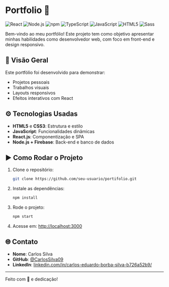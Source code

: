 # Portfolio 🚀

![React](https://img.shields.io/badge/React-20232A?style=for-the-badge&logo=react&logoColor=61DAFB) ![Node.js](https://img.shields.io/badge/Node%20js-339933?style=for-the-badge&logo=nodedotjs&logoColor=white) ![npm](https://img.shields.io/badge/npm-CB3837?style=for-the-badge&logo=npm&logoColor=white) ![TypeScript](https://img.shields.io/badge/typescript-%23007ACC.svg?style=for-the-badge&logo=typescript&logoColor=white) ![JavaScript](https://img.shields.io/badge/JavaScript-323330?style=for-the-badge&logo=javascript&logoColor=F7DF1E) ![HTML5](https://img.shields.io/badge/HTML5-E34F26?style=for-the-badge&logo=html5&logoColor=white) ![Sass](https://img.shields.io/badge/Sass-CC6699?style=for-the-badge&logo=sass&logoColor=white)

Bem-vindo ao meu portfólio! Este projeto tem como objetivo apresentar minhas habilidades como desenvolvedor web, com foco em front-end e design responsivo.

## 📸 Visão Geral

Este portfólio foi desenvolvido para demonstrar:

- Projetos pessoais
- Trabalhos visuais
- Layouts responsivos
- Efeitos interativos com React


## ⚙️ Tecnologias Usadas

- **HTML5** e **CSS3**: Estrutura e estilo
- **JavaScript**: Funcionalidades dinâmicas
- **React.js**: Componentização e SPA
- **Node.js + Firebase**: Back-end e banco de dados

## ▶️ Como Rodar o Projeto

1. Clone o repositório:
   ```bash
   git clone https://github.com/seu-usuario/portifolio.git
   ```
2. Instale as dependências:
   ```bash
   npm install
   ```
3. Rode o projeto:
   ```bash
   npm start
   ```
4. Acesse em: [http://localhost:3000](http://localhost:3000)

## 🌐 Contato

- **Nome**: Carlos Silva
- **GitHub**: [@CarlosSilva09](https://github.com/CarlosSilva09)
- **LinkedIn**: [linkedin.com/in/carlos-eduardo-borba-silva-b726a52b9/](https://linkedin.com/in/carlos-eduardo-borba-silva-b726a52b9/)

---

Feito com 💙 e dedicação!

